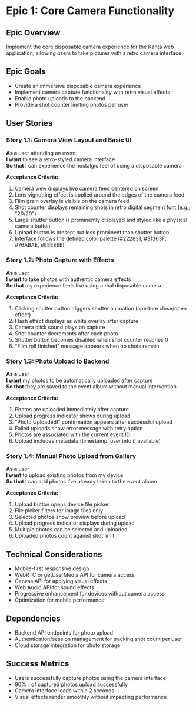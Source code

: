 # Epic 1: Core Camera Functionality

## Epic Overview
Implement the core disposable camera experience for the Kanta web application, allowing users to take pictures with a retro camera interface.

## Epic Goals
- Create an immersive disposable camera experience
- Implement camera capture functionality with retro visual effects
- Enable photo uploads to the backend
- Provide a shot counter limiting photos per user

## User Stories

### Story 1.1: Camera View Layout and Basic UI
**As a** user attending an event  
**I want** to see a retro-styled camera interface  
**So that** I can experience the nostalgic feel of using a disposable camera

**Acceptance Criteria:**
1. Camera view displays live camera feed centered on screen
2. Lens vignetting effect is applied around the edges of the camera feed
3. Film grain overlay is visible on the camera feed
4. Shot counter displays remaining shots in retro digital segment font (e.g., "20/20")
5. Large shutter button is prominently displayed and styled like a physical camera button
6. Upload button is present but less prominent than shutter button
7. Interface follows the defined color palette (#222831, #31363F, #76ABAE, #EEEEEE)

### Story 1.2: Photo Capture with Effects
**As a** user  
**I want** to take photos with authentic camera effects  
**So that** my experience feels like using a real disposable camera

**Acceptance Criteria:**
1. Clicking shutter button triggers shutter animation (aperture close/open effect)
2. Flash effect displays as white overlay after capture
3. Camera click sound plays on capture
4. Shot counter decrements after each photo
5. Shutter button becomes disabled when shot counter reaches 0
6. "Film roll finished" message appears when no shots remain

### Story 1.3: Photo Upload to Backend
**As a** user  
**I want** my photos to be automatically uploaded after capture  
**So that** they are saved to the event album without manual intervention

**Acceptance Criteria:**
1. Photos are uploaded immediately after capture
2. Upload progress indicator shows during upload
3. "Photo Uploaded!" confirmation appears after successful upload
4. Failed uploads show error message with retry option
5. Photos are associated with the current event ID
6. Upload includes metadata (timestamp, user info if available)

### Story 1.4: Manual Photo Upload from Gallery
**As a** user  
**I want** to upload existing photos from my device  
**So that** I can add photos I've already taken to the event album

**Acceptance Criteria:**
1. Upload button opens device file picker
2. File picker filters for image files only
3. Selected photos show preview before upload
4. Upload progress indicator displays during upload
5. Multiple photos can be selected and uploaded
6. Uploaded photos count against shot limit

## Technical Considerations
- Mobile-first responsive design
- WebRTC or getUserMedia API for camera access
- Canvas API for applying visual effects
- Web Audio API for sound effects
- Progressive enhancement for devices without camera access
- Optimization for mobile performance

## Dependencies
- Backend API endpoints for photo upload
- Authentication/session management for tracking shot count per user
- Cloud storage integration for photo storage

## Success Metrics
- Users successfully capture photos using the camera interface
- 90%+ of captured photos upload successfully
- Camera interface loads within 2 seconds
- Visual effects render smoothly without impacting performance